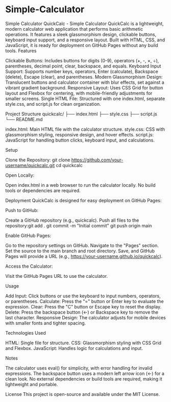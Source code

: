 # Simple-Calculator
Simple Calculator
QuickCalc - Simple Calculator
QuickCalc is a lightweight, modern calculator web application that performs basic arithmetic operations. It features a sleek glassmorphism design, clickable buttons, keyboard input support, and a responsive layout. Built with HTML, CSS, and JavaScript, it is ready for deployment on GitHub Pages without any build tools.
Features

Clickable Buttons: Includes buttons for digits (0-9), operators (+, -, ×, ÷), parentheses, decimal point, clear, backspace, and equals.
Keyboard Input Support: Supports number keys, operators, Enter (calculate), Backspace (delete), Escape (clear), and parentheses.
Modern Glassmorphism Design: Translucent buttons and calculator container with blur effects, set against a vibrant gradient background.
Responsive Layout: Uses CSS Grid for button layout and Flexbox for centering, with mobile-friendly adjustments for smaller screens.
Single HTML File: Structured with one index.html, separate style.css, and script.js for clean organization.

Project Structure
quickcalc/
├── index.html
├── style.css
├── script.js
└── README.md


index.html: Main HTML file with the calculator structure.
style.css: CSS with glassmorphism styling, responsive design, and hover effects.
script.js: JavaScript for handling button clicks, keyboard input, and calculations.

Setup

Clone the Repository:
git clone https://github.com/your-username/quickcalc.git
cd quickcalc


Open Locally:

Open index.html in a web browser to run the calculator locally.
No build tools or dependencies are required.



Deployment
QuickCalc is designed for easy deployment on GitHub Pages:

Push to GitHub:

Create a GitHub repository (e.g., quickcalc).
Push all files to the repository:git add .
git commit -m "Initial commit"
git push origin main




Enable GitHub Pages:

Go to the repository settings on GitHub.
Navigate to the "Pages" section.
Set the source to the main branch and root directory.
Save, and GitHub Pages will provide a URL (e.g., https://your-username.github.io/quickcalc).


Access the Calculator:

Visit the GitHub Pages URL to use the calculator.



Usage

Add Input: Click buttons or use the keyboard to input numbers, operators, or parentheses.
Calculate: Press the "=" button or Enter key to evaluate the expression.
Clear: Press the "C" button or Escape key to reset the display.
Delete: Press the backspace button (←) or Backspace key to remove the last character.
Responsive Design: The calculator adjusts for mobile devices with smaller fonts and tighter spacing.

Technologies Used

HTML: Single file for structure.
CSS: Glassmorphism styling with CSS Grid and Flexbox.
JavaScript: Handles logic for calculations and input.

Notes

The calculator uses eval() for simplicity, with error handling for invalid expressions.
The backspace button uses a modern left arrow icon (←) for a clean look.
No external dependencies or build tools are required, making it lightweight and portable.

License
This project is open-source and available under the MIT License.

